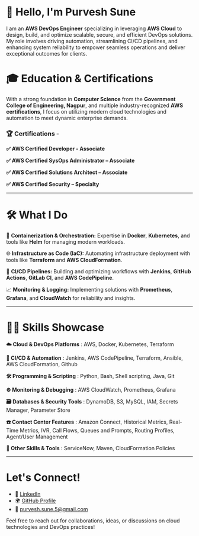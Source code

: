 # 👋 Hello, I'm Purvesh Sune

I am an **AWS DevOps Engineer** specializing in leveraging **AWS Cloud** to design, build, and optimize scalable, secure, and efficient DevOps solutions. My role involves driving automation, streamlining CI/CD pipelines, and enhancing system reliability to empower seamless operations and deliver exceptional outcomes for clients.

# 🎓 Education & Certifications
With a strong foundation in **Computer Science** from the **Government College of Engineering, Nagpur**, and multiple industry-recognized **AWS certifications**, I focus on utilizing modern cloud technologies and automation to meet dynamic enterprise demands.

### 🏆 Certifications - 

**✅ AWS Certified Developer - Associate**

**✅ AWS Certified SysOps Administrator – Associate**

**✅ AWS Certified Solutions Architect – Associate**

**✅ AWS Certified Security – Specialty**

---

# 🛠️ What I Do

🐳 **Containerization & Orchestration:** Expertise in **Docker**, **Kubernetes**, and tools like **Helm** for managing modern workloads.

🌐 **Infrastructure as Code (IaC):** Automating infrastructure deployment with tools like **Terraform** and **AWS CloudFormation**.

🔄 **CI/CD Pipelines:** Building and optimizing workflows with **Jenkins**, **GitHub Actions**, **GitLab CI**, and **AWS CodePipeline**.

📈 **Monitoring & Logging:** Implementing solutions with **Prometheus**, **Grafana**, and **CloudWatch** for reliability and insights.


---

# 🧑‍💻 Skills Showcase

**☁️ Cloud & DevOps Platforms** : AWS, Docker, Kubernetes, Terraform  


**🚀 CI/CD & Automation** : Jenkins, AWS CodePipeline, Terraform, Ansible, AWS CloudFormation, Github
 

**🛠 Programming & Scripting** : Python, Bash, Shell scripting, Java, Git


**⚙️ Monitoring & Debugging** : AWS CloudWatch, Prometheus, Grafana


**🗃 Databases & Security Tools** : DynamoDB, S3, MySQL, IAM, Secrets Manager, Parameter Store


**☎️ Contact Center Features** : Amazon Connect, Historical Metrics, Real-Time Metrics, IVR, Call Flows, Queues and Prompts, Routing Profiles, Agent/User Management  


**🎯 Other Skills & Tools** : ServiceNow, Maven, CloudFormation Policies

---

# Let's Connect!
- 💼 [LinkedIn](https://www.linkedin.com/in/purveshsune)
- 🌍 [GitHub Profile](https://github.com/purveshsune)
- 📧 purvesh.sune.5@gmail.com

Feel free to reach out for collaborations, ideas, or discussions on cloud technologies and DevOps practices!

